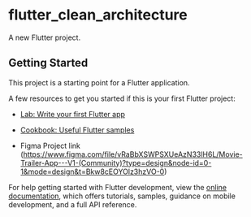 # flutter_clean_architecture

A new Flutter project.

## Getting Started

This project is a starting point for a Flutter application.

A few resources to get you started if this is your first Flutter project:

- [Lab: Write your first Flutter app](https://docs.flutter.dev/get-started/codelab)
- [Cookbook: Useful Flutter samples](https://docs.flutter.dev/cookbook)

- Figma Project link (https://www.figma.com/file/vRaBbXSWPSXUeAzN33lH6L/Movie-Trailer-App---V1-(Community)?type=design&node-id=0-1&mode=design&t=Bkw8cEOYOlz3hzVO-0)


For help getting started with Flutter development, view the
[online documentation](https://docs.flutter.dev/), which offers tutorials,
samples, guidance on mobile development, and a full API reference.
